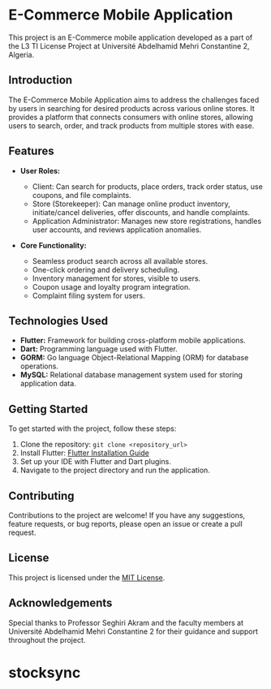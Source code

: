 # E-Commerce Mobile Application

This project is an E-Commerce mobile application developed as a part of the L3 TI License Project at Université Abdelhamid Mehri Constantine 2, Algeria.

## Introduction

The E-Commerce Mobile Application aims to address the challenges faced by users in searching for desired products across various online stores. It provides a platform that connects consumers with online stores, allowing users to search, order, and track products from multiple stores with ease.

## Features

- **User Roles:**
  - Client: Can search for products, place orders, track order status, use coupons, and file complaints.
  - Store (Storekeeper): Can manage online product inventory, initiate/cancel deliveries, offer discounts, and handle complaints.
  - Application Administrator: Manages new store registrations, handles user accounts, and reviews application anomalies.

- **Core Functionality:**
  - Seamless product search across all available stores.
  - One-click ordering and delivery scheduling.
  - Inventory management for stores, visible to users.
  - Coupon usage and loyalty program integration.
  - Complaint filing system for users.

## Technologies Used

- **Flutter:** Framework for building cross-platform mobile applications.
- **Dart:** Programming language used with Flutter.
- **GORM:** Go language Object-Relational Mapping (ORM) for database operations.
- **MySQL:** Relational database management system used for storing application data.

## Getting Started

To get started with the project, follow these steps:

1. Clone the repository: `git clone <repository_url>`
2. Install Flutter: [Flutter Installation Guide](https://flutter.dev/docs/get-started/install)
3. Set up your IDE with Flutter and Dart plugins.
4. Navigate to the project directory and run the application.

## Contributing

Contributions to the project are welcome! If you have any suggestions, feature requests, or bug reports, please open an issue or create a pull request.

## License

This project is licensed under the [MIT License](LICENSE).

## Acknowledgements

Special thanks to Professor Seghiri Akram and the faculty members at Université Abdelhamid Mehri Constantine 2 for their guidance and support throughout the project.

# stocksync
